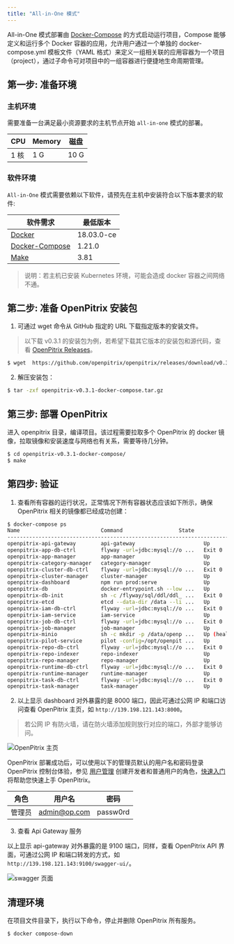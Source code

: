 ```yaml
---
title: "All-in-One 模式"
---
```


All-in-One 模式部署由 [Docker-Compose](https://github.com/docker/compose) 的方式启动运行项目，Compose 能够定义和运行多个 Docker 容器的应用，允许用户通过一个单独的 docker-compose.yml 模板文件（YAML 格式）来定义一组相关联的应用容器为一个项目（project），通过子命令可对项目中的一组容器进行便捷地生命周期管理。

## 第一步: 准备环境

### 主机环境

需要准备一台满足最小资源要求的主机节点开始 `all-in-one` 模式的部署。

|   CPU  |  Memory |  磁盘  |
|--------|---------|-------|
|  1 核  |    1 G  |  10 G |

### 软件环境

`All-in-One` 模式需要依赖以下软件，请预先在主机中安装符合以下版本要求的软件:

| 软件需求 | 最低版本 |
| --- | --- |
| [Docker](https://docs.docker.com/install/) | 18.03.0-ce |
| [Docker-Compose](https://docs.docker.com/compose/install/) | 1.21.0 |
| [Make](https://www.gnu.org/software/make/) | 3.81 |

> 说明：若主机已安装 Kubernetes 环境，可能会造成 docker 容器之间网络不通。

## 第二步: 准备 OpenPitrix 安装包

1. 可通过 wget 命令从 GitHub 指定的 URL 下载指定版本的安装文件。

>以下载 v0.3.1 的安装包为例，若希望下载其它版本的安装包和源代码，查看 [OpenPitrix Releases](https://github.com/openpitrix/openpitrix/releases/)。

```bash
$ wget  https://github.com/openpitrix/openpitrix/releases/download/v0.3.1/openpitrix-v0.3.1-docker-compose.tar.gz
```
2. 解压安装包：

```bash
$ tar -zxf openpitrix-v0.3.1-docker-compose.tar.gz
```

## 第三步: 部署 OpenPitrix

进入 openpitrix 目录，编译项目。该过程需要拉取多个 OpenPitrix 的 docker 镜像，拉取镜像和安装速度与网络也有关系，需要等待几分钟。

```bash
$ cd openpitrix-v0.3.1-docker-compose/
$ make
```

## 第四步: 验证

1. 查看所有容器的运行状况，正常情况下所有容器状态应该如下所示，确保 OpenPitrix 相关的镜像都已经成功创建：

```bash
$ docker-compose ps
Name                          Command                  State                           Ports                     
--------------------------------------------------------------------------------------------------------------
openpitrix-api-gateway        api-gateway                      Up             0.0.0.0:9100->9100/tcp                        
openpitrix-app-db-ctrl        flyway -url=jdbc:mysql://o ...   Exit 0                                                       
openpitrix-app-manager        app-manager                      Up                                                           
openpitrix-category-manager   category-manager                 Up                                                           
openpitrix-cluster-db-ctrl    flyway -url=jdbc:mysql://o ...   Exit 0                                                       
openpitrix-cluster-manager    cluster-manager                  Up                                                           
openpitrix-dashboard          npm run prod:serve               Up             0.0.0.0:8000->8000/tcp                        
openpitrix-db                 docker-entrypoint.sh --low ...   Up             0.0.0.0:13306->3306/tcp                       
openpitrix-db-init            sh -c /flyway/sql/ddl/ddl_ ...   Exit 0                                                       
openpitrix-etcd               etcd --data-dir /data --li ...   Up             0.0.0.0:12379->2379/tcp, 2380/tcp             
openpitrix-iam-db-ctrl        flyway -url=jdbc:mysql://o ...   Exit 0                                                       
openpitrix-iam-service        iam-service                      Up                                                           
openpitrix-job-db-ctrl        flyway -url=jdbc:mysql://o ...   Exit 0                                                       
openpitrix-job-manager        job-manager                      Up                                                           
openpitrix-minio              sh -c mkdir -p /data/openp ...   Up (healthy)   0.0.0.0:19000->9000/tcp                       
openpitrix-pilot-service      pilot -config=/opt/openpit ...   Up             0.0.0.0:9110->9110/tcp, 0.0.0.0:9114->9114/tcp
openpitrix-repo-db-ctrl       flyway -url=jdbc:mysql://o ...   Exit 0                                                       
openpitrix-repo-indexer       repo-indexer                     Up                                                           
openpitrix-repo-manager       repo-manager                     Up                                                           
openpitrix-runtime-db-ctrl    flyway -url=jdbc:mysql://o ...   Exit 0                                                       
openpitrix-runtime-manager    runtime-manager                  Up                                                           
openpitrix-task-db-ctrl       flyway -url=jdbc:mysql://o ...   Exit 0                                                       
openpitrix-task-manager       task-manager                     Up    
```

2. 以上显示 dashboard 对外暴露的是 8000 端口，因此可通过公网 IP 和端口访问查看 OpenPitrix 主页，如 `http://139.198.121.143:8000`。

> 若公网 IP 有防火墙，请在防火墙添加规则放行对应的端口，外部才能够访问。

![OpenPitrix 主页](/dashboard.png)

OpenPitrix 部署成功后，可以使用以下的管理员默认的用户名和密码登录 OpenPitrix 控制台体验，参见 [用户管理](../../user-guide/user-management) 创建开发者和普通用户的角色，[快速入门](../../getting-start/introduction) 将帮助您快速上手 OpenPitrix。


| 角色 |	用户名 |	密码 |
|-----|-----|-----|
| 管理员	| admin@op.com 	| passw0rd | 


3. 查看 Api Gateway 服务

以上显示 api-gateway 对外暴露的是 9100 端口，同样，查看 OpenPitrix API 界面，可通过公网 IP 和端口转发的方式，如 `http://139.198.121.143:9100/swagger-ui/`。

![swagger 页面](/swagger-kubernetes.png)


## 清理环境

在项目文件目录下，执行以下命令，停止并删除 OpenPitrix 所有服务。

```bash
$ docker compose-down
```

